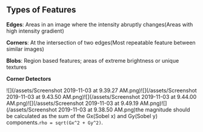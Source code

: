 ## Types of Features

**Edges**: Areas in an image where the intensity abruptly changes\(Areas with high intensity gradient\)

**Corners**:  At the intersection of two edges\(Most repeatable feature between similar images\)

**Blobs**:  Region based features; areas of extreme brightness or unique textures

**Corner Detectors**

![](/assets/Screenshot 2019-11-03 at 9.39.27 AM.png)![](/assets/Screenshot 2019-11-03 at 9.43.50 AM.png)![](/assets/Screenshot 2019-11-03 at 9.44.00 AM.png)![](/assets/Screenshot 2019-11-03 at 9.49.19 AM.png)![](/assets/Screenshot 2019-11-03 at 9.38.50 AM.png)the magnitude should be calculated as the sum of the Gx\(Sobel x\) and Gy\(Sobel y\) components.`rho = sqrt(Gx^2 + Gy^2)`.

